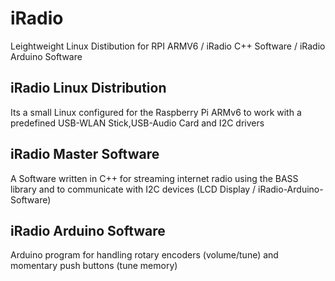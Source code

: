 # iRadio
Leightweight Linux Distibution for RPI ARMV6 / iRadio C++ Software / iRadio Arduino Software

## iRadio Linux Distribution
Its a small Linux configured for the Raspberry Pi ARMv6 to work with a predefined USB-WLAN Stick,USB-Audio Card and I2C drivers

## iRadio Master Software
A Software written in C++ for streaming internet radio using the BASS library and to communicate with I2C devices (LCD Display / iRadio-Arduino-Software)

## iRadio Arduino Software
Arduino program for handling rotary encoders (volume/tune) and momentary push buttons (tune memory)
